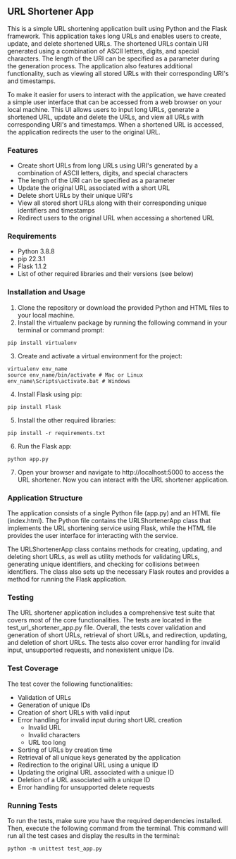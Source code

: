 ## URL Shortener App
This is a simple URL shortening application built using Python and the Flask framework. This application takes long URLs and enables users to create, update, and delete shortened URLs. The shortened URLs contain URI generated using a combination of ASCII letters, digits, and special characters. The length of the URI can be specified as a parameter during the generation process. The application also features additional functionality, such as viewing all stored URLs with their corresponding URI's and timestamps.

To make it easier for users to interact with the application, we have created a simple user interface that can be accessed from a web browser on your local machine. This UI allows users to input long URLs, generate a shortened URL, update and delete the URLs, and view all URLs with corresponding URI's and timestamps. When a shortened URL is accessed, the application redirects the user to the original URL.

### Features
* Create short URLs from long URLs using URI's generated by a combination of ASCII letters, digits, and special characters
* The length of the URI can be specified as a parameter
* Update the original URL associated with a short URL
* Delete short URLs by their unique URI's
* View all stored short URLs along with their corresponding unique identifiers and timestamps
* Redirect users to the original URL when accessing a shortened URL

### Requirements
* Python 3.8.8
* pip 22.3.1
* Flask 1.1.2
* List of other required libraries and their versions (see below)

### Installation and Usage
1. Clone the repository or download the provided Python and HTML files to your local machine.
2. Install the virtualenv package by running the following command in your terminal or command prompt:
```console
pip install virtualenv
```
3. Create and activate a virtual environment for the project:
```console
virtualenv env_name
source env_name/bin/activate # Mac or Linux
env_name\Scripts\activate.bat # Windows
```
4. Install Flask using pip:
```console
pip install Flask
```
5. Install the other required libraries:
```console
pip install -r requirements.txt
```
6. Run the Flask app:
```console
python app.py
```
7. Open your browser and navigate to http://localhost:5000 to access the URL shortener. Now you can interact with the URL shortener application.

### Application Structure
The application consists of a single Python file (app.py) and an HTML file (index.html). The Python file contains the URLShortenerApp class that implements the URL shortening service using Flask, while the HTML file provides the user interface for interacting with the service.

The URLShortenerApp class contains methods for creating, updating, and deleting short URLs, as well as utility methods for validating URLs, generating unique identifiers, and checking for collisions between identifiers. The class also sets up the necessary Flask routes and provides a method for running the Flask application.

### Testing

The URL shortener application includes a comprehensive test suite that covers most of the core functionalities. The tests are located in the test_url_shortener_app.py file. Overall, the tests cover validation and generation of short URLs, retrieval of short URLs, and redirection, updating, and deletion of short URLs. The tests also cover error handling for invalid input, unsupported requests, and nonexistent unique IDs.

### Test Coverage
The test cover the following functionalities:
* Validation of URLs
* Generation of unique IDs
* Creation of short URLs with valid input
* Error handling for invalid input during short URL creation
    * Invalid URL 
    * Invalid characters
    * URL too long
* Sorting of URLs by creation time
* Retrieval of all unique keys generated by the application
* Redirection to the original URL using a unique ID
* Updating the original URL associated with a unique ID
* Deletion of a URL associated with a unique ID
* Error handling for unsupported delete requests

### Running Tests

To run the tests, make sure you have the required dependencies installed. Then, execute the following command from the terminal. This command will run all the test cases and display the results in the terminal:
```console
python -m unittest test_app.py
```